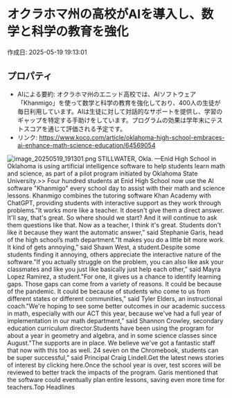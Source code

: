 # オクラホマ州の高校がAIを導入し、数学と科学の教育を強化

作成日: 2025-05-19 19:13:01

## プロパティ

- AIによる要約: オクラホマ州のエニッド高校では、AIソフトウェア「Khanmigo」を使って数学と科学の教育を強化しており、400人の生徒が毎日利用しています。AIは生徒に対して対話的なサポートを提供し、学習のギャップを特定する手助けをしています。プログラムの効果は学年末にテストスコアを通じて評価される予定です。
- リンク: https://www.koco.com/article/oklahoma-high-school-embraces-ai-enhance-math-science-education/64569054

![image_20250519_191301.png](../assets/image_20250519_191301.png)
STILLWATER, Okla. —Enid High School in Oklahoma is using artificial intelligence software to help students learn math and science, as part of a pilot program initiated by Oklahoma State University.>> Four hundred students at Enid High School now use the AI software "Khanmigo" every school day to assist with their math and science lessons. Khanmigo combines the tutoring software Khan Academy with ChatGPT, providing students with interactive support as they work through problems."It works more like a teacher. It doesn't give them a direct answer. It'll say, that's great. So where should we start? And it will continue to ask them questions like that. Now as a teacher, I think it's great. Students don't like it because they want the automatic answer,” said Stephanie Garis, head of the high school’s math department."It makes you do a little bit more work. It kind of gets annoying,” said Shawn West, a student.Despite some students finding it annoying, others appreciate the interactive nature of the software."If you actually struggle on the problem, you can also like ask your classmates and like you just like basically just help each other,” said Mayra Lopez Ramirez, a student."For one, it gives us a chance to identify learning gaps. Those gaps can come from a variety of reasons. It could be because of the pandemic. It could be because of students who come to us from different states or different communities,” said Tyler Elders, an instructional coach."We're hoping to see some better outcomes in our academic success in math, especially with our ACT this year, because we've had a full year of implementation in our math department,” said Shannon Crowley, secondary education curriculum director.Students have been using the program for about a year in geometry and algebra, and in some science classes since August."The supports are in place. We believe we've got a fantastic staff that now with this too as well. 24 seven on the Chromebook, students can be super successful,” said Principal Craig Lindell.Get the latest news stories of interest by clicking here.Once the school year is over, test scores will be reviewed to better track the impacts of the program. Garis mentioned that the software could eventually plan entire lessons, saving even more time for teachers.Top Headlines